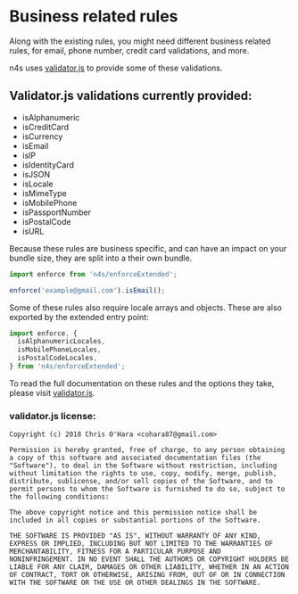 # Business related rules

Along with the existing rules, you might need different business related rules, for email, phone number, credit card validations, and more.

n4s uses [validator.js](https://github.com/validatorjs/validator.js) to provide some of these validations.

## Validator.js validations currently provided:

- isAlphanumeric
- isCreditCard
- isCurrency
- isEmail
- isIP
- isIdentityCard
- isJSON
- isLocale
- isMimeType
- isMobilePhone
- isPassportNumber
- isPostalCode
- isURL

Because these rules are business specific, and can have an impact on your bundle size, they are split into a their own bundle.

```js
import enforce from 'n4s/enforceExtended';

enforce('example@gmail.com').isEmail();
```

Some of these rules also require locale arrays and objects. These are also exported by the extended entry point:

```js
import enforce, {
  isAlphanumericLocales,
  isMobilePhoneLocales,
  isPostalCodeLocales,
} from 'n4s/enforceExtended';
```

To read the full documentation on these rules and the options they take, please visit [validator.js](https://github.com/validatorjs/validator.js).

### validator.js license:

```
Copyright (c) 2018 Chris O'Hara <cohara87@gmail.com>

Permission is hereby granted, free of charge, to any person obtaining
a copy of this software and associated documentation files (the
"Software"), to deal in the Software without restriction, including
without limitation the rights to use, copy, modify, merge, publish,
distribute, sublicense, and/or sell copies of the Software, and to
permit persons to whom the Software is furnished to do so, subject to
the following conditions:

The above copyright notice and this permission notice shall be
included in all copies or substantial portions of the Software.

THE SOFTWARE IS PROVIDED "AS IS", WITHOUT WARRANTY OF ANY KIND,
EXPRESS OR IMPLIED, INCLUDING BUT NOT LIMITED TO THE WARRANTIES OF
MERCHANTABILITY, FITNESS FOR A PARTICULAR PURPOSE AND
NONINFRINGEMENT. IN NO EVENT SHALL THE AUTHORS OR COPYRIGHT HOLDERS BE
LIABLE FOR ANY CLAIM, DAMAGES OR OTHER LIABILITY, WHETHER IN AN ACTION
OF CONTRACT, TORT OR OTHERWISE, ARISING FROM, OUT OF OR IN CONNECTION
WITH THE SOFTWARE OR THE USE OR OTHER DEALINGS IN THE SOFTWARE.
```
